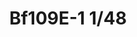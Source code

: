 ---
layout: product
title: "Bf109E-1 1/48"
price: "2200" 
desc: "Maketa"
img_path: "/assets/img/84158.jpg"
brand: "EDUARD"
available: false
special_offer: false
new: true
soon: false
cat: "010000"
subcat: "010400"
subsubcat: "00"
sifra: "84158"
---